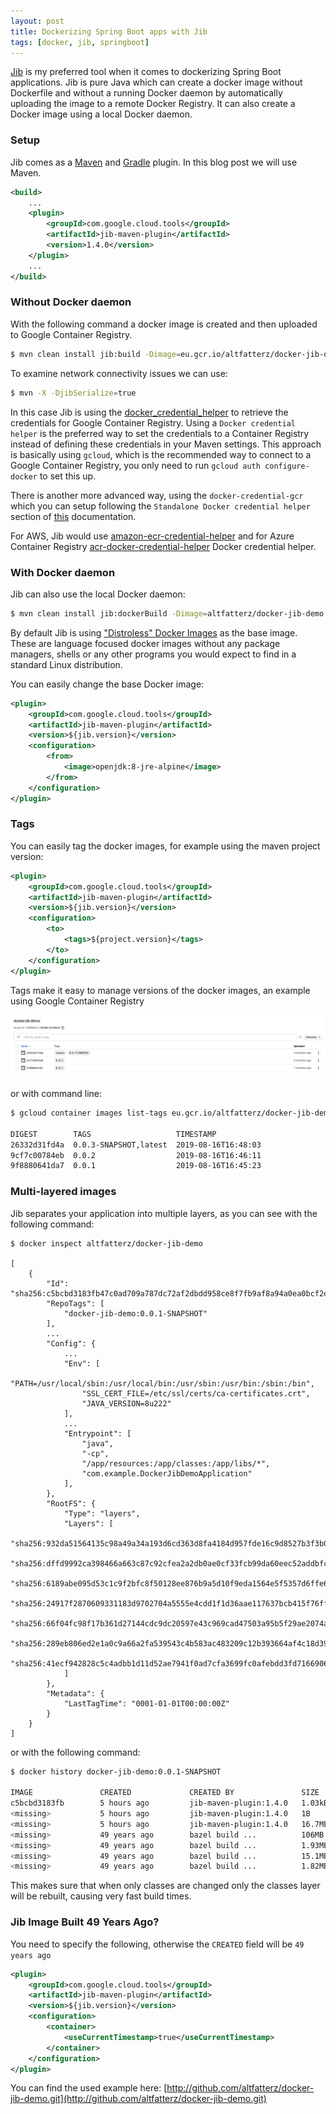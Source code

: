 ```yaml
---
layout: post
title: Dockerizing Spring Boot apps with Jib
tags: [docker, jib, springboot]
---
```


[Jib](https://github.com/GoogleContainerTools/jib) is my preferred tool when it comes to dockerizing Spring Boot applications.
Jib is pure Java which can create a docker image without Dockerfile and without a running Docker daemon by automatically uploading the image to a remote Docker Registry.
It can also create a Docker image using a local Docker daemon.

### Setup

Jib comes as a [Maven](https://github.com/GoogleContainerTools/jib/tree/master/jib-maven-plugin) and [Gradle](https://github.com/GoogleContainerTools/jib/tree/master/jib-gradle-plugin) plugin. In this blog post we will use Maven. 

```xml
<build>
    ...
    <plugin>
        <groupId>com.google.cloud.tools</groupId>
        <artifactId>jib-maven-plugin</artifactId>
        <version>1.4.0</version>
    </plugin>
    ...
</build>
```

### Without Docker daemon

With the following command a docker image is created and then uploaded to Google Container Registry.

```bash
$ mvn clean install jib:build -Dimage=eu.gcr.io/altfatterz/docker-jib-demo
```

To examine network connectivity issues we can use:

```bash
$ mvn -X -DjibSerialize=true
```

In this case Jib is using the [docker_credential_helper](https://cloud.google.com/container-registry/docs/advanced-authentication#docker_credential_helper)
to retrieve the credentials for Google Container Registry. Using a `Docker credential helper` is the preferred way to set the credentials to a Container Registry instead of defining these credentials in your Maven settings.
This approach is basically using `gcloud`, which is the recommended way to connect to a Google Container Registry, you only need to run `gcloud auth configure-docker` to set this up.

There is another more advanced way, using the `docker-credential-gcr` which you can setup following the `Standalone Docker credential helper` section of [this](https://cloud.google.com/container-registry/docs/advanced-authentication#docker_credential_helper) documentation.

For AWS, Jib would use [amazon-ecr-credential-helper](https://github.com/awslabs/amazon-ecr-credential-helper) and for Azure Container Registry [acr-docker-credential-helper](https://github.com/Azure/acr-docker-credential-helper) Docker credential helper.   

### With Docker daemon

Jib can also use the local Docker daemon:

```bash
$ mvn clean install jib:dockerBuild -Dimage=altfatterz/docker-jib-demo
```

By default Jib is using ["Distroless" Docker Images](https://github.com/GoogleContainerTools/distroless) as the base image. These are language focused docker images without any package managers, shells or any other programs you would expect to find in a standard Linux distribution.  

You can easily change the base Docker image: 

```xml
<plugin>
    <groupId>com.google.cloud.tools</groupId>
    <artifactId>jib-maven-plugin</artifactId>
    <version>${jib.version}</version>
    <configuration>
        <from>
            <image>openjdk:8-jre-alpine</image>
        </from>                
    </configuration>
</plugin>
```

### Tags

You can easily tag the docker images, for example using the maven project version:

```xml
<plugin>
    <groupId>com.google.cloud.tools</groupId>
    <artifactId>jib-maven-plugin</artifactId>
    <version>${jib.version}</version>
    <configuration>
        <to>
            <tags>${project.version}</tags>
        </to>           
    </configuration>
</plugin>
```

Tags make it easy to manage versions of the docker images, an example using Google Container Registry 

<p><img src="/images/2019-08-16/gcr-docker-jib-demo.png" alt="gcr-docker-jib-demo" /></p>

or with command line:

```bash
$ gcloud container images list-tags eu.gcr.io/altfatterz/docker-jib-demo

DIGEST        TAGS                   TIMESTAMP
26332d31fd4a  0.0.3-SNAPSHOT,latest  2019-08-16T16:48:03
9cf7c00784eb  0.0.2                  2019-08-16T16:46:11
9f8880641da7  0.0.1                  2019-08-16T16:45:23
```

### Multi-layered images

Jib separates your application into multiple layers, as you can see with the following command:

```
$ docker inspect altfatterz/docker-jib-demo

[
    {
        "Id": "sha256:c5bcbd3183fb47c0ad709a787dc72af2dbdd958ce8f7fb9af8a94a0ea0bcf2e7",
        "RepoTags": [
            "docker-jib-demo:0.0.1-SNAPSHOT"
        ],
        ...
        "Config": {
            ...
            "Env": [
                "PATH=/usr/local/sbin:/usr/local/bin:/usr/sbin:/usr/bin:/sbin:/bin",
                "SSL_CERT_FILE=/etc/ssl/certs/ca-certificates.crt",
                "JAVA_VERSION=8u222"
            ],
            ...
            "Entrypoint": [
                "java",
                "-cp",
                "/app/resources:/app/classes:/app/libs/*",
                "com.example.DockerJibDemoApplication"
            ],
        },
        "RootFS": {
            "Type": "layers",
            "Layers": [
                "sha256:932da51564135c98a49a34a193d6cd363d8fa4184d957fde16c9d8527b3f3b02",
                "sha256:dffd9992ca398466a663c87c92cfea2a2db0ae0cf33fcb99da60eec52addbfc5",
                "sha256:6189abe095d53c1c9f2bfc8f50128ee876b9a5d10f9eda1564e5f5357d6ffe61",
                "sha256:24917f2870609331183d9702704a5555e4cdd1f1d36aae117637bcb415f76ff3",
                "sha256:66f04fc98f17b361d27144cdc9dc20597e43c969cad47503a95b5f29ae2074a0",
                "sha256:289eb806ed2e1a0c9a66a2fa539543c4b583ac483209c12b393664af4c18d396",
                "sha256:41ecf942828c5c4adbb1d11d52ae7941f0ad7cfa3699fc0afebdd3fd71669062"
            ]
        },
        "Metadata": {
            "LastTagTime": "0001-01-01T00:00:00Z"
        }
    }
]
```

or with the following command:

```bash
$ docker history docker-jib-demo:0.0.1-SNAPSHOT

IMAGE               CREATED             CREATED BY               SIZE                COMMENT
c5bcbd3183fb        5 hours ago         jib-maven-plugin:1.4.0   1.03kB              classes
<missing>           5 hours ago         jib-maven-plugin:1.4.0   1B                  resources
<missing>           5 hours ago         jib-maven-plugin:1.4.0   16.7MB              dependencies
<missing>           49 years ago        bazel build ...          106MB
<missing>           49 years ago        bazel build ...          1.93MB
<missing>           49 years ago        bazel build ...          15.1MB
<missing>           49 years ago        bazel build ...          1.82MB
```

This makes sure that when only classes are changed only the classes layer will be rebuilt, causing very fast build times. 

### Jib Image Built 49 Years Ago?

You need to specify the following, otherwise the `CREATED` field will be `49 years ago`

```xml
<plugin>
    <groupId>com.google.cloud.tools</groupId>
    <artifactId>jib-maven-plugin</artifactId>
    <version>${jib.version}</version>
    <configuration>
        <container>
            <useCurrentTimestamp>true</useCurrentTimestamp>
        </container>          
    </configuration>
</plugin>
```

You can find the used example here: [http://github.com/altfatterz/docker-jib-demo.git](http://github.com/altfatterz/docker-jib-demo.git)
